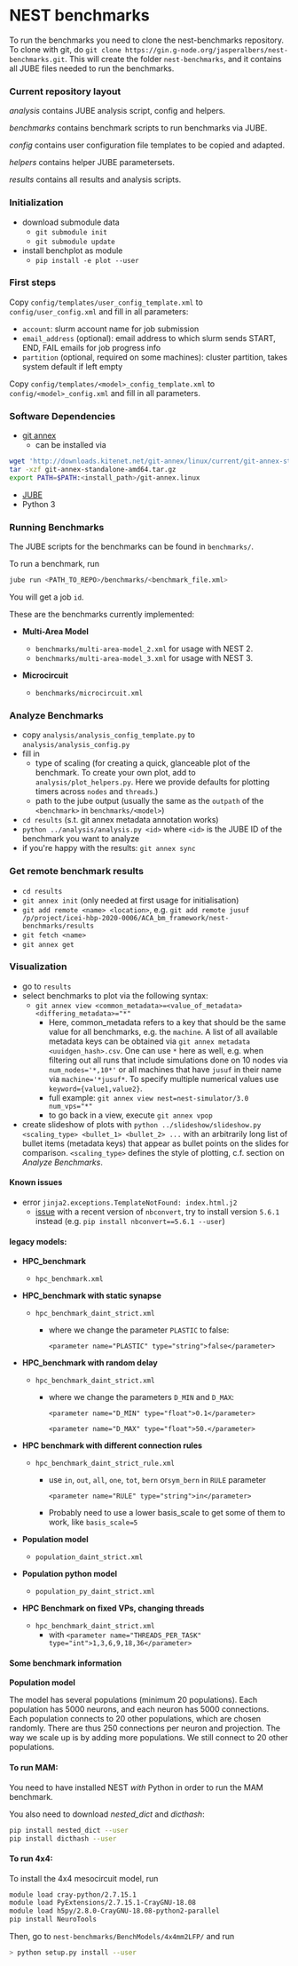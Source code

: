 # NEST benchmarks

To run the benchmarks you need to clone the nest-benchmarks repository. To clone with git, do `git clone https://gin.g-node.org/jasperalbers/nest-benchmarks.git`. This will create the folder `nest-benchmarks`, and it contains all JUBE files needed to run the benchmarks.

### Current repository layout

*analysis* contains JUBE analysis script, config and helpers.

*benchmarks* contains benchmark scripts to run benchmarks via JUBE.

*config* contains user configuration file templates to be copied and adapted. 

*helpers* contains helper JUBE parametersets.

*results* contains all results and analysis scripts.


### Initialization

- download submodule data
  + `git submodule init`
  + `git submodule update`
- install benchplot as module
  + `pip install -e plot --user`

### First steps

Copy `config/templates/user_config_template.xml` to `config/user_config.xml` and fill in all parameters:
  - `account`: slurm account name for job submission
  - `email_address` (optional): email address to which slurm sends START, END, FAIL emails for job progress info
  - `partition` (optional, required on some machines): cluster partition, takes system default if left empty 

Copy `config/templates/<model>_config_template.xml` to `config/<model>_config.xml` and fill in all parameters.


### Software Dependencies

- [git annex](https://git-annex.branchable.com)
  + can be installed via 
```bash
wget 'http://downloads.kitenet.net/git-annex/linux/current/git-annex-standalone-amd64.tar.gz'
tar -xzf git-annex-standalone-amd64.tar.gz
export PATH=$PATH:<install_path>/git-annex.linux
```
- [JUBE](https://www.fz-juelich.de/ias/jsc/EN/Expertise/Support/Software/JUBE/_node.html)
- Python 3


### Running Benchmarks

The JUBE scripts for the benchmarks can be found in `benchmarks/`.

To run a benchmark, run

```bash
jube run <PATH_TO_REPO>/benchmarks/<benchmark_file.xml>
```

You will get a job `id`.

These are the benchmarks currently implemented:

- **Multi-Area Model**

  - `benchmarks/multi-area-model_2.xml` for usage with NEST 2.
  - `benchmarks/multi-area-model_3.xml` for usage with NEST 3.

- **Microcircuit**

  - `benchmarks/microcircuit.xml`

### Analyze Benchmarks

- copy `analysis/analysis_config_template.py` to `analysis/analysis_config.py`
- fill in
  + type of scaling (for creating a quick, glanceable plot of the benchmark. To create your own plot, add to `analysis/plot_helpers.py`. Here we provide defaults for plotting timers across `nodes` and `threads`.)
  + path to the jube output (usually the same as the `outpath` of the `<benchmark>` in `benchmarks/<model>`)
- `cd results` (s.t. git annex metadata annotation works)
- `python ../analysis/analysis.py <id>` where `<id>` is the JUBE ID of the benchmark you want to analyze
- if you're happy with the results: `git annex sync`

### Get remote benchmark results
- `cd results`
- `git annex init` (only needed at first usage for initialisation)
- `git add remote <name> <location>`, e.g. `git add remote jusuf /p/project/icei-hbp-2020-0006/ACA_bm_framework/nest-benchmarks/results`
- `git fetch <name>`
- `git annex get`

### Visualization

- go to `results`
- select benchmarks to plot via the following syntax:
  + `git annex view <common_metadata>=<value_of_metadata> <differing_metadata>="*"`
    * Here, common_metadata refers to a key that should be the same value for all benchmarks, e.g. the `machine`. A list of all available metadata keys can be obtained via `git annex metadata <uuidgen_hash>.csv`. One can use `*` here as well, e.g. when filtering out all runs that include simulations done on 10 nodes via `num_nodes='*,10*'` or all machines that have `jusuf` in their name via `machine='*jusuf*`. To specify multiple numerical values use `keyword={value1,value2}`.
    * full example: `git annex view nest=nest-simulator/3.0 num_vps="*"`
    * to go back in a view, execute `git annex vpop`
- create slideshow of plots with `python ../slideshow/slideshow.py <scaling_type> <bullet_1> <bullet_2> ...` with an arbitrarily long list of bullet items (metadata keys) that appear as bullet points on the slides for comparison. `<scaling_type>` defines the style of plotting, c.f. section on _Analyze Benchmarks_.

#### Known issues
- error `jinja2.exceptions.TemplateNotFound: index.html.j2`
  + [issue](https://github.com/jupyter/nbconvert/issues/1394) with a recent version of `nbconvert`, try to install version `5.6.1` instead (e.g. `pip install nbconvert==5.6.1 --user`)

#### legacy models:

- **HPC_benchmark**

  - `hpc_benchmark.xml`

- **HPC_benchmark with static synapse**

  - `hpc_benchmark_daint_strict.xml`

    - where we change the parameter `PLASTIC` to false:

      
        `<parameter name="PLASTIC" type="string">false</parameter>`

- **HPC_benchmark with random delay**

  - `hpc_benchmark_daint_strict.xml`

    - where we change the parameters `D_MIN` and `D_MAX`:

      
        `<parameter name="D_MIN" type="float">0.1</parameter>` 

        `<parameter name="D_MAX" type="float">50.</parameter>`

- **HPC benchmark with different connection rules**

  - `hpc_benchmark_daint_strict_rule.xml`

    - use `in`, `out`, `all`, `one`, `tot`, `bern` or`sym_bern` in `RULE` parameter

      
        `<parameter name="RULE" type="string">in</parameter>`

    - Probably need to use a lower basis_scale to get some of them to work, like `basis_scale=5`

- **Population model**

  - `population_daint_strict.xml`

- **Population python model**

  - `population_py_daint_strict.xml`




- **HPC Benchmark on fixed VPs, changing threads**

  - `hpc_benchmark_daint_strict.xml`
    - with `<parameter name="THREADS_PER_TASK" type="int">1,3,6,9,18,36</parameter>`


#### Some benchmark information

**Population model**

The model has several populations (minimum 20 populations). Each population has 5000 neurons, and each neuron has 5000 connections. Each population connects to 20 other populations, which are chosen randomly. There are thus 250 connections per neuron and projection. The way we scale up is by adding more populations. We still connect to 20 other populations.

#### To run MAM:

You need to have installed NEST *with* Python in order to run the MAM benchmark.

You also need to download *nested_dict* and *dicthash*:

```bash
pip install nested_dict --user
pip install dicthash --user
```

#### To run 4x4:

To install the 4x4 mesocircuit model, run

```bash
module load cray-python/2.7.15.1
module load PyExtensions/2.7.15.1-CrayGNU-18.08
module load h5py/2.8.0-CrayGNU-18.08-python2-parallel
pip install NeuroTools
```

Then, go to `nest-benchmarks/BenchModels/4x4mm2LFP/` and run

```bash
> python setup.py install --user
```















